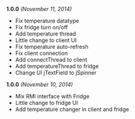 <div>
    <span><strong>1.0.0</strong> <i>(November 11, 2014)</i></span>
    <ul>
        <li>Fix temperature datatype</li>
        <li>Fix fridge turn on/off</li>
        <li>Add temperature thread</li>
        <li>Little change to client UI</li>
        <li>Fix temperature auto-refresh</li>
        <li>Fix client connection</li>
        <li>Add connectThread to client</li>
        <li>Add temperatureThread to fridge</li>
        <li>Change UI jTextField to jSpinner</li>
    </ul>
</div>
<div>
    <span><strong>1.0.0</strong> <i>(November 10, 2014)</i></span>
    <ul>
        <li>Mix RMI interface with Fridge</li>
        <li>Little change to fridge UI</li>
        <li>Add temperature changer in client and fridge</li>
    </ul>
</div>
